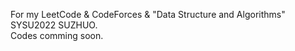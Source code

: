 For my LeetCode & CodeForces & "Data Structure and Algorithms"  SYSU2022 SUZHUO. \
Codes comming soon.